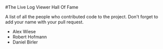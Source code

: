 #The Live Log Viewer Hall Of Fame

A list of all the people who contributed code to the project. 
Don't forget to add your name with your pull request.

* Alex Wiese
* Robert Hofmann
* Daniel Birler